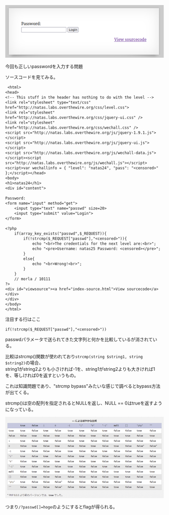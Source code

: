 ![](img/natas24-1.png)  

今回も正しいpasswordを入力する問題  

ソースコードを見てみる。  

```
 <html>
<head>
<!-- This stuff in the header has nothing to do with the level -->
<link rel="stylesheet" type="text/css" href="http://natas.labs.overthewire.org/css/level.css">
<link rel="stylesheet" href="http://natas.labs.overthewire.org/css/jquery-ui.css" />
<link rel="stylesheet" href="http://natas.labs.overthewire.org/css/wechall.css" />
<script src="http://natas.labs.overthewire.org/js/jquery-1.9.1.js"></script>
<script src="http://natas.labs.overthewire.org/js/jquery-ui.js"></script>
<script src="http://natas.labs.overthewire.org/js/wechall-data.js"></script><script src="http://natas.labs.overthewire.org/js/wechall.js"></script>
<script>var wechallinfo = { "level": "natas24", "pass": "<censored>" };</script></head>
<body>
<h1>natas24</h1>
<div id="content">

Password:
<form name="input" method="get">
    <input type="text" name="passwd" size=20>
    <input type="submit" value="Login">
</form>

<?php
    if(array_key_exists("passwd",$_REQUEST)){
        if(!strcmp($_REQUEST["passwd"],"<censored>")){
            echo "<br>The credentials for the next level are:<br>";
            echo "<pre>Username: natas25 Password: <censored></pre>";
        }
        else{
            echo "<br>Wrong!<br>";
        }
    }
    // morla / 10111
?>  
<div id="viewsource"><a href="index-source.html">View sourcecode</a></div>
</div>
</body>
</html>
```

注目する行はここ  
```
if(!strcmp($_REQUEST["passwd"],"<censored>"))
```

passwdパラメータで送られてきた文字列と何かを比較しているが消されている。  

比較はstrcmp()関数が使われており`strcmp(string $string1, string $string2)`の場合、  
string1がstring2よりも小さければ-1を、string1がstring2よりも大きければ1を、等しければ0を返すというもの。  

これは知識問題であり、"strcmp bypass"みたいな感じで調べるとbypass方法が出てくる。  

strcmp()は空の配列を指定されるとNULLを返し、NULL == 0はtrueを返すようになっている。  

![](img/natas24-2.png)  

つまり`/?passwd[]=hoge`のようにするとflagが得られる。  

